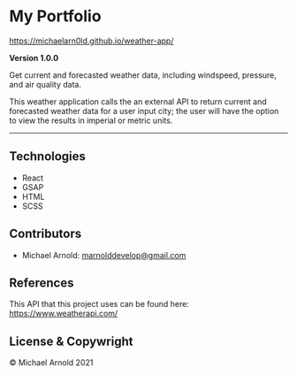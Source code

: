 # My Portfolio

https://michaelarn0ld.github.io/weather-app/

**Version 1.0.0**

Get current and forecasted weather data, including windspeed, pressure, and air quality data.

This weather application calls the an external API to return current and forecasted weather data for a user input city; the user will have the option to view the results in imperial or metric units.

---

## Technologies

- React
- GSAP
- HTML
- SCSS

## Contributors

- Michael Arnold: <marnolddevelop@gmail.com>

## References

This API that this project uses can be found here: https://www.weatherapi.com/

## License & Copywright

© Michael Arnold 2021
